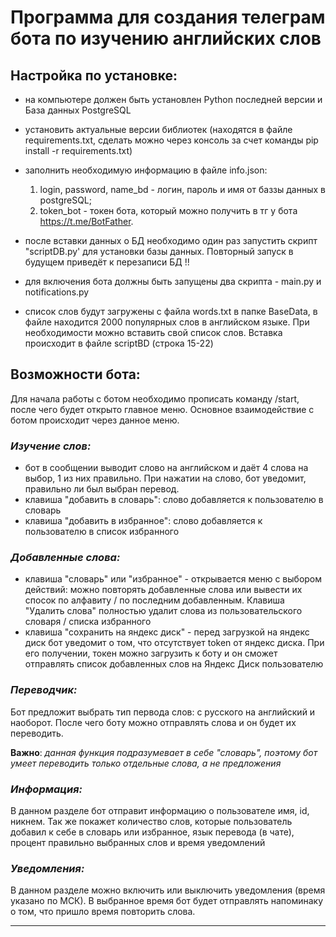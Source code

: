 # Программа для создания телеграм бота по изучению английских слов

## Настройка по установке:
- на компьютере должен быть установлен Python последней версии и База данных PostgreSQL
- установить актуальные версии библиотек (находятся в файле requirements.txt, сделать можно через консоль за счет команды  pip install -r requirements.txt)
- заполнить необходимую информацию в файле info.json:
  
  1) login, password, name_bd - логин, пароль и имя от баззы данных в postgreSQL;
  2) token_bot - токен бота, который можно получить в тг у бота https://t.me/BotFather.

- после вставки данных о БД необходимо один раз запустить скрипт "scriptDB.py' для установки базы данных. Повторный запуск в будущем приведёт к перезаписи БД !!
- для включения бота должны быть запущены два скрипта - main.py и notifications.py
- список слов будут загружены с файла words.txt в папке BaseData, в файле находится 2000 популярных слов в английском языке. При необходимости можно вставить свой список слов. Вставка происходит в файле scriptBD (строка 15-22)

## Возможности бота:
Для начала работы с ботом необходимо прописать команду /start, после чего будет открыто главное меню. Основное взаимодействие с ботом происходит через данное меню.

### _Изучение слов:_
- бот в сообщении выводит слово на английском и даёт 4 слова на выбор, 1 из них правильно. При нажатии на слово, бот уведомит, правильно ли был выбран перевод.
- клавиша "добавить в словарь": слово добавляется к пользователю в словарь
- клавиша "добавить в избранное": слово добавляется к пользователю в список избранного

### _Добавленные слова:_
- клавиша "словарь" или "избранное" - открывается меню с выбором действий: можно повторять добавленные слова или вывести их спосок по алфавиту / по последним добавленным. Клавиша "Удалить слова" полностью удалит слова из пользовательского словаря / списка избранного
- клавиша "сохранить на яндекс диск" - перед загрузкой на яндекс диск бот уведомит о том, что отсутствует token от яндекс диска. При его получении, токен можно загрузить к боту и он сможет отправлять список добавленных слов на Яндекс Диск пользователю

### _Переводчик:_
Бот предложит выбрать тип первода слов: с русского на английский и наоборот. После чего боту можно отправлять слова и он будет их переводить.

**Важно**: _данная функция подразумевает в себе "словарь", поэтому бот умеет переводить только отдельные слова, а не предложения_

### _Информация:_
В данном разделе бот отправит информацию о пользователе имя, id, никнем. Так же покажет количество слов, которые пользователь добавил к себе в словарь или избранное, язык перевода (в чате), процент правильно выбранных слов и время уведомлений

### _Уведомления:_
В данном разделе можно включить или выключить уведомления (время указано по МСК). В выбранное время бот будет отправлять напоминаку о том, что пришло время повторить слова.

------
